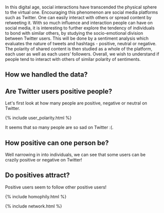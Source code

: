 In this digital age, social interactions have transcended the physical sphere to the virtual one. Encouraging this phenomenon are social media platforms such as Twitter. One can easily interact with others or spread content by retweeting it. With so much influence and interaction people can have on social media, it is interesting to further explore the tendency of individuals to bond with similar others, by studying the socio-emotional division between Twitter users. This will be done by a sentiment analysis which evaluates the nature of tweets and hashtags - positive, neutral or negative. The polarity of shared content is then studied as a whole of the platform, each user as well as each users’ followers. Overall, we wish to understand if people tend to interact with others of similar polarity of sentiments.

## How we handled the data?

## Are Twitter users positive people?

Let's first look at how many people are positive, negative or neutral on Twitter.

{% include user_polarity.html %}

It seems that so many people are so sad on Twitter :(.

## How positive can one person be?

Well narrowing in into individuals, we can see that some users can be crazily positive or negative on Twitter!

## Do positives attract?

Positive users seem to follow other positive users!

{% include homophily.html %}

{% include network.html %}
